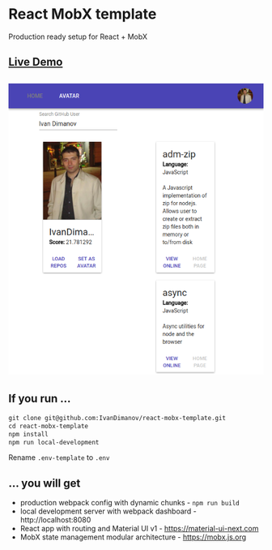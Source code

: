 # React MobX template
Production ready setup for React + MobX

## [Live Demo](https://react-mobx-template.now.sh)
## [![App](https://raw.githubusercontent.com/IvanDimanov/react-mobx-template/master/image.png)](https://react-mobx-template.now.sh)

## If you run ...
```
git clone git@github.com:IvanDimanov/react-mobx-template.git
cd react-mobx-template
npm install
npm run local-development
```
Rename `.env-template` to `.env`

## ... you will get
- production webpack config with dynamic chunks - `npm run build`
- local development server with webpack dashboard - http://localhost:8080
- React app with routing and Material UI v1 - https://material-ui-next.com
- MobX state management modular architecture - https://mobx.js.org
